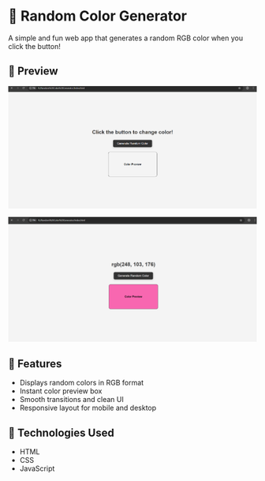 # 🎨 Random Color Generator

A simple and fun web app that generates a random RGB color when you click the button!


## 📸 Preview
![Color Generator Screenshot](screenshots/Screenshot%202025-10-23%20195801.png)

![Color Generator Screenshot](screenshots/image.png)



## 🚀 Features
- Displays random colors in RGB format
- Instant color preview box
- Smooth transitions and clean UI
- Responsive layout for mobile and desktop

## 🧩 Technologies Used
- HTML  
- CSS  
- JavaScript



